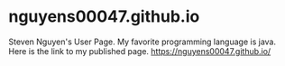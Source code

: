 # nguyens00047.github.io
Steven Nguyen's User Page. My favorite programming language is java.
Here is the link to my published page. https://nguyens00047.github.io/

